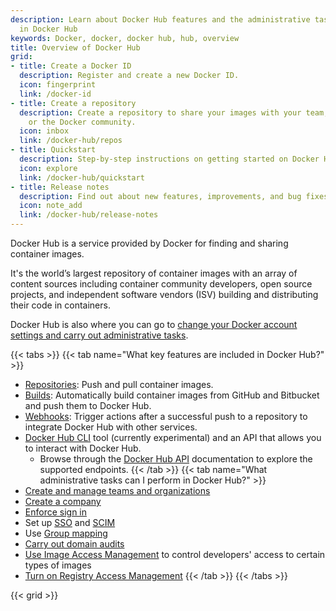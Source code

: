 ```yaml
---
description: Learn about Docker Hub features and the administrative tasks available
  in Docker Hub
keywords: Docker, docker, docker hub, hub, overview
title: Overview of Docker Hub
grid:
- title: Create a Docker ID
  description: Register and create a new Docker ID.
  icon: fingerprint
  link: /docker-id
- title: Create a repository
  description: Create a repository to share your images with your team, customers,
    or the Docker community.
  icon: inbox
  link: /docker-hub/repos
- title: Quickstart
  description: Step-by-step instructions on getting started on Docker Hub.
  icon: explore
  link: /docker-hub/quickstart
- title: Release notes
  description: Find out about new features, improvements, and bug fixes.
  icon: note_add
  link: /docker-hub/release-notes
---
```


Docker Hub is a service provided by Docker for finding and sharing container images.

It's the world’s largest repository of container images with an array of content sources including container community developers, open source projects, and independent software vendors (ISV) building and distributing their code in containers.

Docker Hub is also where you can go to [change your Docker account settings and carry out administrative tasks](/admin/).

{{< tabs >}}
{{< tab name="What key features are included in Docker Hub?" >}}
* [Repositories](../docker-hub/repos/index.md): Push and pull container images.
* [Builds](builds/index.md): Automatically build container images from
GitHub and Bitbucket and push them to Docker Hub.
* [Webhooks](webhooks.md): Trigger actions after a successful push
  to a repository to integrate Docker Hub with other services.
* [Docker Hub CLI](https://github.com/docker/hub-tool#readme) tool (currently experimental) and an API that allows you to interact with Docker Hub.
  * Browse through the [Docker Hub API](/docker-hub/api/latest/) documentation to explore the supported endpoints.
{{< /tab >}}
{{< tab name="What administrative tasks can I perform in Docker Hub?" >}}
* [Create and manage teams and organizations](orgs.md)
* [Create a company](creating-companies.md)
* [Enforce sign in](configure-sign-in.md)
* Set up [SSO](../security/for-admins/single-sign-on/index.md) and [SCIM](../security/for-admins/scim.md)
* Use [Group mapping](group-mapping.md)
* [Carry out domain audits](domain-audit.md)
* [Use Image Access Management](image-access-management.md) to control developers' access to certain types of images
* [Turn on Registry Access Management](../security/for-admins/registry-access-management.md)
{{< /tab >}}
{{< /tabs >}}

{{< grid >}}
